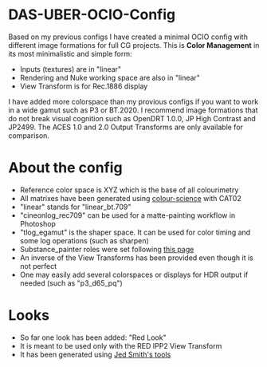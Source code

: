 # DAS-UBER-OCIO-Config
Based on my previous configs I have created a minimal OCIO config with different image formations for full CG projects. This is **Color Management** in its most minimalistic and simple form:
* Inputs (textures) are in "linear"
* Rendering and Nuke working space are also in "linear"
* View Transform is for Rec.1886 display

I have added more colorspace than my provious configs if you want to work in a wide gamut such as P3 or BT.2020.
I recommend image formations that do not break visual cognition such as OpenDRT 1.0.0, JP High Contrast and JP2499.
The ACES 1.0 and 2.0 Output Transforms are only available for comparison.

# About the config
* Reference color space is XYZ which is the base of all colourimetry
* All matrixes have been generated using [colour-science](https://www.colour-science.org/apps/) with CAT02
* "linear" stands for "linear_bt.709"
* "cineonlog_rec709" can be used for a matte-painting workflow in Photoshop
* "tlog_egamut" is the shaper space. It can be used for color timing and some log operations (such as sharpen)
* Substance_painter roles were set following [this page](https://mrlixm.github.io/blog/substance-painter-color-management/)
* An inverse of the View Transforms has been provided even though it is not perfect
* One may easily add several colorspaces or displays for HDR output if needed (such as "p3_d65_pq")

# Looks
* So far one look has been added: "Red Look"
* It is meant to be used only with the RED IPP2 View Transform
* It has been generated using [Jed Smith's tools](https://github.com/jedypod/open-display-transform/tree/main/look-transforms)
